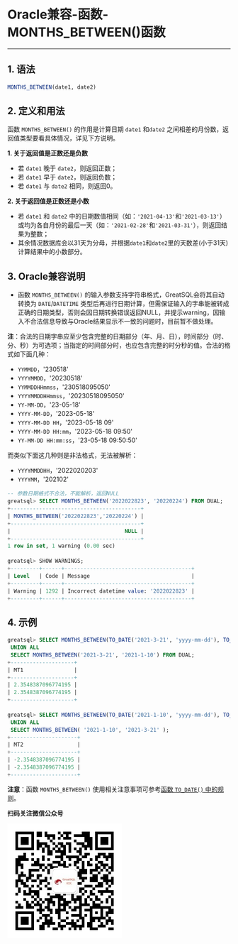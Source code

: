 # Oracle兼容-函数-MONTHS_BETWEEN()函数
---


## 1. 语法

```sql
MONTHS_BETWEEN(date1, date2)
```

## 2. 定义和用法
函数 `MONTHS_BETWEEN()` 的作用是计算日期 `date1` 和`date2` 之间相差的月份数，返回值类型要看具体情况，详见下方说明。

**1. 关于返回值是正数还是负数**
- 若 `date1` 晚于 `date2`，则返回正数；
- 若 `date1` 早于 `date2`，则返回负数；
- 若 `date1` 与 `date2` 相同，则返回0。

**2. 关于返回值是正数还是小数**
- 若 `date1` 和 `date2` 中的日期数值相同（如：`'2021-04-13'`和`'2021-03-13'`）或均为各自月份的最后一天（如：`'2021-02-28'`和`'2021-03-31'`），则返回结果为整数；
- 其余情况数据库会以31天为分母，并根据`date1`和`date2`里的天数差(小于31天)计算结果中的小数部分。

## 3. Oracle兼容说明

- 函数 `MONTHS_BETWEEN()` 的输入参数支持字符串格式，GreatSQL会将其自动转换为 `DATE`/`DATETIME` 类型后再进行日期计算，但需保证输入的字串能被转成正确的日期类型，否则会因日期转换错误返回NULL，并提示warning，因输入不合法信息导致与Oracle结果显示不一致的问题时，目前暂不做处理。

**注**：合法的日期字串应至少包含完整的日期部分（年、月、日），时间部分（时、分、秒）为可选项；当指定的时间部分时，也应包含完整的时分秒的值。合法的格式如下面几种：
- `YYMMDD`，'230518'
- `YYYYMMDD`，'20230518'
- `YYMMDDHHmmss`，'230518095050'
- `YYYYMMDDHHmmss`，'20230518095050'
- `YY-MM-DD`，'23-05-18'
- `YYYY-MM-DD`，'2023-05-18'
- `YYYY-MM-DD HH`，'2023-05-18 09'
- `YYYY-MM-DD HH:mm`，'2023-05-18 09:50'
- `YY-MM-DD HH:mm:ss`，'23-05-18 09:50:50'

而类似下面这几种则是非法格式，无法被解析：
- `YYYYMMDDHH`，'2022020203'
- `YYYYMM`，'202102'

```sql
-- 参数日期格式不合法，不能解析，返回NULL
greatsql> SELECT MONTHS_BETWEEN('2022022823', '20220224') FROM DUAL;
+-----------------------------------------+
| MONTHS_BETWEEN('2022022823','20220224') |
+-----------------------------------------+
|                                    NULL |
+-----------------------------------------+
1 row in set, 1 warning (0.00 sec)

greatsql> SHOW WARNINGS;
+---------+------+----------------------------------------+
| Level   | Code | Message                                |
+---------+------+----------------------------------------+
| Warning | 1292 | Incorrect datetime value: '2022022823' |
+---------+------+----------------------------------------+
```

## 4. 示例

```sql
greatsql> SELECT MONTHS_BETWEEN(TO_DATE('2021-3-21', 'yyyy-mm-dd'), TO_DATE('2021-1-10', 'yyyy-mm-dd')) AS MT1 FROM DUAL
 UNION ALL
 SELECT MONTHS_BETWEEN('2021-3-21', '2021-1-10') FROM DUAL;
+--------------------+
| MT1                |
+--------------------+
| 2.3548387096774195 |
| 2.3548387096774195 |
+--------------------+

greatsql> SELECT MONTHS_BETWEEN(TO_DATE('2021-1-10', 'yyyy-mm-dd'), TO_DATE('2021-3-21', 'yyyy-mm-dd')) AS MT2 FROM DUAL 
 UNION ALL
 SELECT MONTHS_BETWEEN( '2021-1-10', '2021-3-21' );
+---------------------+
| MT2                 |
+---------------------+
| -2.3548387096774195 |
| -2.3548387096774195 |
+---------------------+
```

**注意**：函数 `MONTHS_BETWEEN()` 使用相关注意事项可参考[函数 `TO_DATE()` 中的规则](./5-3-easyuse-ora-func-todate.md)。


**扫码关注微信公众号**

![greatsql-wx](../../greatsql-wx.jpg)
